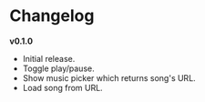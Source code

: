 # Changelog

**v0.1.0**
* Initial release.
* Toggle play/pause.
* Show music picker which returns song's URL.
* Load song from URL.

